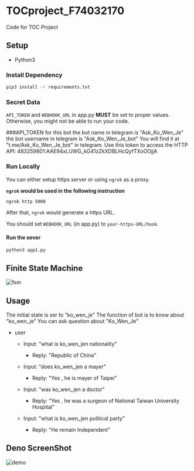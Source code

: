 # TOCproject_F74032170
Code for TOC Project

## Setup
* Python3

### Install Dependency
```sh
pip3 install -r requirements.txt
```
### Secret Data

`API_TOKEN` and `WEBHOOK_URL` in app.py **MUST** be set to proper values.
Otherwise, you might not be able to run your code.

###API_TOKEN for this bot
the bot name in telegram is "Ask_Ko_Wen_Je"
the bot username in telegram is "Ask_Ko_Wen_Je_bot"
You will find it at "t.me/Ask_Ko_Wen_Je_bot" in telegram. 
Use this token to access the HTTP API:
483259801:AAE94xLUWG_kG41zZkXDBLHcQyfTXoOOjjA

### Run Locally
You can either setup https server or using `ngrok` as a proxy.

**`ngrok` would be used in the following instruction**

```sh
ngrok http 5000
```

After that, `ngrok` would generate a https URL.

You should set `WEBHOOK_URL` (in app.py) to `your-https-URL/hook`.

#### Run the sever

```sh
python3 app1.py
```
## Finite State Machine
![fsm](./img/show-fsm.png)

## Usage
The initial state is ser to "ko_wen_je"
The function of bot is to know about "ko_wen_je" 
You can ask question about "Ko_Wen_Je"

* user
	* Input: "what is ko_wen_jen nationality"
		* Reply: "Republic of China"

	* Input: "does ko_wen_jen a mayer"
		* Reply: "Yes , he is mayer of Taipei"
		
	* Input: "was ko_wen_jen a doctor"
		* Reply: "Yes , he was a surgeon of National Taiwan University Hospital"

	* Input: "what is ko_wen_jen political party"
		* Reply: "He remain Independent"
		
## Deno ScreenShot
![demo](./img/demo.png)
